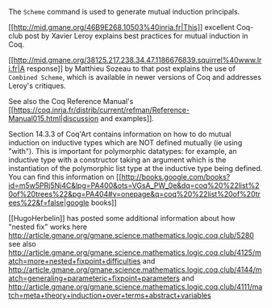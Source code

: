 The `Scheme` command is used to generate mutual induction principals.

[[http://mid.gmane.org/46B9E268.10503%40inria.fr|This]] excellent Coq-club post by Xavier Leroy explains best practices for mutual induction in Coq.

[[http://mid.gmane.org/38125.217.238.34.47.1186676839.squirrel%40www.lri.fr|A response]] by Matthieu Sozeau to that post explains the use of `Combined Scheme`, which is available in newer versions of Coq and addresses Leroy's critiques.

See also the Coq Reference Manual's [[https://coq.inria.fr/distrib/current/refman/Reference-Manual015.html|discussion and examples]].

Section 14.3.3 of Coq'Art contains information on how to do mutual induction on inductive types which are NOT defined mutually (ie using "with").  This is important for polymorphic datatypes: for example, an inductive type with a constructor taking an argument which is the instantiation of the polymorphic list type at the inductive type being defined.  You can find this information on [[http://books.google.com/books?id=m5w5PRj5Nj4C&lpg=PA400&ots=VGsA_PW_0e&dq=coq%20%22list%20of%20trees%22&pg=PA404#v=onepage&q=coq%20%22list%20of%20trees%22&f=false|google books]]

[[HugoHerbelin]] has posted some additional information about how "nested fix" works here http://article.gmane.org/gmane.science.mathematics.logic.coq.club/5280 see also http://article.gmane.org/gmane.science.mathematics.logic.coq.club/4125/match=more+nested+fixpoint+difficulties and http://article.gmane.org/gmane.science.mathematics.logic.coq.club/4144/match=generaling+parameteric+fixpoint+parameters and http://article.gmane.org/gmane.science.mathematics.logic.coq.club/4111/match=meta+theory+induction+over+terms+abstract+variables
